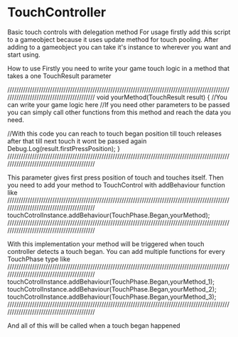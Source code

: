 # TouchController
  Basic touch controls with delegation method 
For usage firstly add this script to a gameobject because it uses update method for touch pooling.
After adding to a gameobject you can take it's instance to wherever you want and start using.

  How to use
Firstly you need to write your game touch logic in a method that takes a one TouchResult parameter

//////////////////////////////////////////////////////////////////////////////////////////////////////////////////////////////////////////
void yourMethod(TouchResult result)
{
  //You can write your game logic here
  //If you need other parameters to be passed you can simply call other functions from this method and reach the data you need.
  
  //With this code you can reach to touch began position till touch releases after that till next touch it wont be passed again
  Debug.Log(result.firstPressPosition);
}
//////////////////////////////////////////////////////////////////////////////////////////////////////////////////////////////////////////


This parameter gives first press position of touch and touches itself. Then you need to add your method to TouchControl with addBehaviour function like
//////////////////////////////////////////////////////////////////////////////////////////////////////////////////////////////////////////
touchCotrolInstance.addBehaviour(TouchPhase.Began,yourMethod);
//////////////////////////////////////////////////////////////////////////////////////////////////////////////////////////////////////////

With this implementation your method will be triggered when touch controller detects a touch began. You can add multiple functions for every TouchPhase type like
//////////////////////////////////////////////////////////////////////////////////////////////////////////////////////////////////////////
touchCotrolInstance.addBehaviour(TouchPhase.Began,yourMethod_1);
touchCotrolInstance.addBehaviour(TouchPhase.Began,yourMethod_2);
touchCotrolInstance.addBehaviour(TouchPhase.Began,yourMethod_3);
//////////////////////////////////////////////////////////////////////////////////////////////////////////////////////////////////////////

And all of this will be called when a touch began happened

